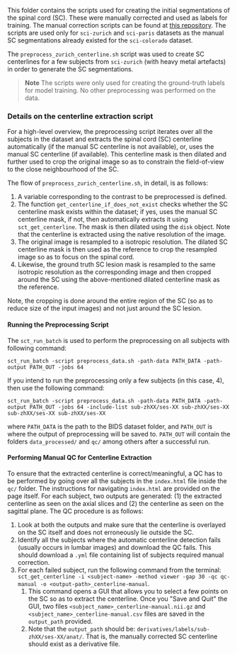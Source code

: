 This folder contains the scripts used for creating the initial segmentations of the spinal cord (SC). These were manually corrected and used as labels for training. The manual correction scripts can be found at [this repository](https://github.com/spinalcordtoolbox/manual-correction/). The scripts are used only for `sci-zurich` and `sci-paris` datasets as the manual SC segmentations already existed for the `sci-colorado` dataset.

The `preprocess_zurich_centerline.sh` script was used to create SC centerlines for a few subjects from `sci-zurich` (with heavy metal artefacts) in order to generate the SC segmentations. 

> **Note**
> The scripts were only used for creating the ground-truth labels for model training. No other preprocessing was performed on the data.


### Details on the centerline extraction script

For a high-level overview, the preprocessing script iterates over all the subjects in the dataset and extracts the spinal cord (SC) centerline automatically (if the manual SC centerline is not available), or, uses the manual SC centerline (if available). This centerline mask is then dilated and further used to crop the original image so as to constrain the field-of-view to the close neighbourhood of the SC. 

The flow of `preprocess_zurich_centerline.sh`, in detail, is as follows:

1. A variable corresponding to the contrast to be preprocessed is defined. 
2. The function `get_centerline_if_does_not_exist` checks whether the SC centerline mask exists within the dataset; if yes, uses the manual SC centerline mask, if not, then automatically extracts it using `sct_get_centerline`. The mask is then dilated using the `disk` object. Note that the centerline is extracted using the native resolution of the image. 
3. The original image is resampled to a isotropic resolution. The dilated SC centerline mask is then used as the reference to crop the resampled image so as to focus on the spinal cord.
4. Likewise, the ground truth SC lesion mask is resampled to the same isotropic resolution as the corresponding image and then cropped around the SC using the above-mentioned dilated centerline mask as the reference. 

Note, the cropping is done around the entire region of the SC (so as to reduce size of the input images) and not just around the SC lesion. 

#### Running the Preprocessing Script
The `sct_run_batch` is used to perform the preprocessing on all subjects with following command:
```
sct_run_batch -script preprocess_data.sh -path-data PATH_DATA -path-output PATH_OUT -jobs 64
```

If you intend to run the preprocessing only a few subjects (in this case, 4), then use the following command:
```
sct_run_batch -script preprocess_data.sh -path-data PATH_DATA -path-output PATH_OUT -jobs 64 -include-list sub-zhXX/ses-XX sub-zhXX/ses-XX sub-zhXX/ses-XX sub-zhXX/ses-XX
```
where `PATH_DATA` is the path to the BIDS dataset folder, and `PATH_OUT` is where the output of preprocessing will be saved to. `PATH_OUT` will contain the folders `data_processed/` and `qc/` among others after a successful run.

#### Performing Manual QC for Centerline Extraction
To ensure that the extracted centerline is correct/meaningful, a QC has to be performed by going over all the subjects in the `index.html` file inside the `qc/` folder. The instructions for navigating `index.html` are provided on the page itself. For each subject, two outputs are generated: (1) the extracted centerline as seen on the axial slices and (2) the centerline as seen on the sagittal plane. The QC procedure is as follows:
1. Look at both the outputs and make sure that the centerline is overlayed on the SC itself and does not erroneously lie outside the SC.
2. Identify all the subjects where the automatic centerline detection fails (usually occurs in lumbar images) and download the QC fails. This should download a `.yml` file containing list of subjects required manual correction. 
3. For each failed subject, run the following command from the terminal: `sct_get_centerline -i <subject-name> -method viewer -gap 30 -qc qc-manual -o <output-path>_centerline-manual`. 
    1. This command opens a GUI that allows you to select a few points on the SC so as to extract the centerline. Once you "Save and Quit" the GUI, two files `<subject_name>_centerline-manual.nii.gz` and `<subject_name>_centerline-manual.csv` files are saved in the `output_path` provided.
    2. Note that the `output_path` should be: `derivatives/labels/sub-zhXX/ses-XX/anat/`. That is, the manually corrected SC centerline should exist as a derivative file. 
